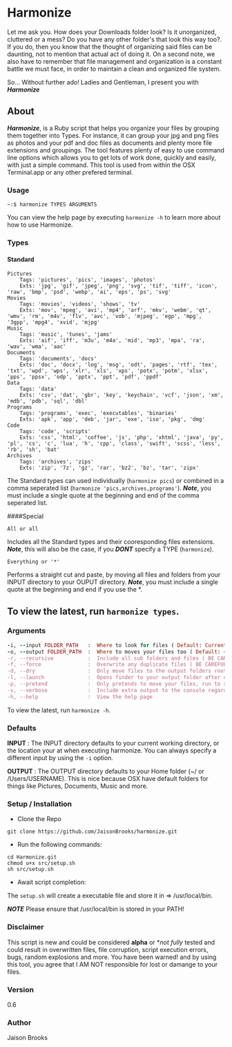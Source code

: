 # Harmonize
Let me ask you. How does your Downloads folder look? Is it unorganized, cluttered or a mess? Do you have any other folder's that look this way too?. If you do, then you know that the thought of organizing said files can be daunting, not to mention that actual act of doing it. On a second note, we also have to remember that file management and organization is a constant battle we must face, in order to maintain a clean and organized file system.

So... Without further ado! Ladies and Gentleman, I present you with ***Harmonize***

## About
***Harmonize***, is a Ruby script that helps you organize your files by grouping them together into Types. For instance, it can group your jpg and png files as photos and your pdf and doc files as documents and plenty more file extensions and groupings. The tool features plenty of easy to use command line options which allows you to get lots of work done, quickly and easily, with just a simple command. This tool is used from within the OSX Terminal.app or any other prefered terminal.


### Usage
```~:$ harmonize TYPES ARGUMENTS```

You can view the help page by executing ```harmonize -h``` to learn more about how to use Harmonize.

### Types
#### Standard
```
Pictures
	Tags: 'pictures', 'pics', 'images', 'photos'
	Exts: 'jpg', 'gif', 'jpeg', 'png', 'svg', 'tif', 'tiff', 'icon', 'raw', 'bmp', 'psd', 'webp', 'ai', 'eps', 'ps', 'svg'
Movies
	Tags: 'movies', 'videos', 'shows', 'tv'
	Exts: 'mov', 'mpeg', 'avi', 'mp4', 'arf', 'mkv', 'webm', 'qt', 'wmv', 'rm', 'm4v', 'flv', 'avc', 'vob', 'mjpeg', 'egp', 'mpg', '3gpp', 'mpg4', 'xvid', 'mjpg' 
Music
 	Tags: 'music', 'tunes', 'jams'
 	Exts: 'aif', 'iff', 'm3u', 'm4a', 'mid', 'mp3', 'mpa', 'ra', 'wav', 'wma', 'aac'
Documents
 	Tags: 'documents', 'docs'
 	Exts: 'doc', 'docx', 'log', 'msg', 'odt', 'pages', 'rtf', 'tex', 'txt', 'wpd', 'wps', 'xlr', 'xls', 'xps', 'potx', 'potm', 'xlsx', 'pps', 'ppsx', 'odp', 'pptx', 'ppt', 'pdf', 'ppdf'
Data
 	Tags: 'data'
 	Exts: 'csv', 'dat', 'gbr', 'key', 'keychain', 'vcf', 'json', 'xm', 'mdb', 'pdb', 'sql', 'dbl'
Programs
 	Tags: 'programs', 'exec', 'executables', 'binaries'
 	Exts: 'apk', 'app', 'deb', 'jar', 'exe', 'iso', 'pkg', 'dmg'
Code
 	Tags: 'code', 'scripts'
 	Exts: 'css', 'html', 'coffee', 'js', 'php', 'xhtml', 'java', 'py', 'pl', 'cs', 'c', 'lua', 'h', 'cpp', 'class', 'swift', 'scss', 'less', 'rb', 'sh', 'bat'
Archives
 	Tags: 'archives', 'zips'
 	Exts: 'zip', '7z', 'gz', 'rar', 'bz2', 'bz', 'tar', 'zipx'
 ```
 The Standard types can used individually (```harmonize pics```) or combined in a comma seperated list (```harmonize 'pics,archives,programs'```). ***Note***, you must include a single quote at the beginning and end of the comma seperated list.
 
####Special
```
All or all
```
Includes all the Standard types and their cooresponding files extensions. ***Note***, this will also be the case, if you ***DONT*** specify a TYPE (```harmonize```).
```
Everything or '*'
```
Performs a straight cut and paste, by moving all files and folders from your INPUT directory to your OUPUT directory. ***Note***, you must include a single quote at the beginning and end if you use the *.

To view the latest, run ```harmonize types```.
---
### Arguments
```ruby
-i, --input FOLDER_PATH   :  Where to look for files ( Default: Current Directory )
-o, --output FOLDER_PATH  :  Where to moves your files too ( Default: ~/ )
-r, --recursive           :  Include all sub folders and files ( BE CAREFUL )
-f, --force               :  Overwrite any duplicate files ( BE CAREFUL )
-d, --dry                 :  Only move files to the output folders root
-l, --launch              :  Opens finder to your output folder after completion
-p, --pretend             :  Only pretends to move your files, run to see what the script would do
-v, --verbose             :  Include extra output to the console regarding script exection
-h, --help                :  View the help page
```
To view the latest, run ```harmonize -h```.

### Defaults
**INPUT** : The INPUT directory defaults to your current working directory, or the location your at when executing harmonize. You can always specify a different input by using the ```-i``` option.

**OUTPUT** : The OUTPUT directory defaults to your Home folder (~/ or /Users/USERNAME). This is nice because OSX have default folders for things like Pictures, Documents, Music and more. 

### Setup / Installation
* Clone the Repo

```
git clone https://github.com/JaisonBrooks/harmonize.git
```

* Run the following commands:
 
```
cd Harmonize.git
chmod u+x src/setup.sh
sh src/setup.sh
```

* Await script completion:

The ```setup.sh``` will create a executable file and store it in => /usr/local/bin.

***NOTE*** Please ensure that /usr/local/bin is stored in your PATH!

### Disclaimer
This script is new and could be considered **alpha** or **not fully* tested and could result in overwritten files, file corruption, script execution errors, bugs, random explosions and more. You have been warned! and by using this tool, you agree that I AM NOT responsible for lost or damange to your files.

### Version
0.6

### Author
Jaison Brooks
